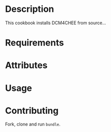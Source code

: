 Description
===========

This cookbook installs DCM4CHEE from source...

Requirements
============

Attributes
==========

Usage
=====

Contributing
============

Fork, clone and run `bundle`.
